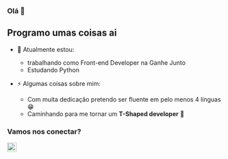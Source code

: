 ### Olá 👋

## Programo umas coisas ai
- 🔭 Atualmente estou:
  - trabalhando como Front-end Developer na Ganhe Junto
  - Estudando Python

- ⚡ Algumas coisas sobre mim: 
  - Com muita dedicação pretendo ser fluente em pelo menos 4 línguas 😁
  - Caminhando para me tornar um **T-Shaped developer** 👻

### Vamos nos conectar?

[<img align="left" alt="Marcos Willian | LinkedIn" width="22px" src="https://cdn.jsdelivr.net/npm/simple-icons@v3/icons/linkedin.svg" />][linkedin]

<br />
<br />


[linkedin]: https://www.linkedin.com/in/marcos-willian-977311188/
